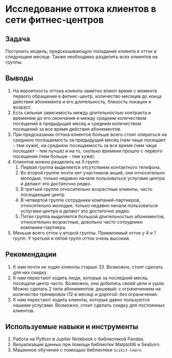 # Исследование оттока клиентов в сети фитнес-центров
## Задача
Построить модель, предсказывающую попадание клиента в отток в следующем месяце. Также необходимо разделить всех клиентов на группы.
## Выводы
1. На вероятность оттока клиента заметно влиют время с момента первого обращения в фитнес-центр, количество месяцев до конца действия абонемента и его длительность, близость локации и возраст.
2. Есть сильная зависимость между длительностью контракта и временем до его окончания и между средним количеством посещений в предыдущий месяц и средним количеством посещений за все время действия абонементов. 
2. При предсказании оттока клиентов больше всего стоит опираться на среднюю посещаемость за предыдущий месяц (чем чаще посещает - тем хуже), на среднюю посещаемость за все время (чем чаще посещает - тем лучше) и на то, сколько времени прошло с первого посещения (чем больше - тем хуже).
1. Клиентов можно разделить на 5 групп:
    1. Первая группа выделяется отсутствием контактного телефона.
    1. Во второй группе почти нет участников акций, они относительно молодые, только недавно начали пользоваться услугами центра и делают это достаточно редко.
    1. В третьей группе относительно возрастные клиенты, часто посещающие центр.
    1. В четвертой группе сотрудники компаний-партнеров, относительно молодые, только недавно начали пользоваться услугами центра и делают это достаточно редко.
    1. Пятая группа выделяется большой длительностью абонементов, относительно возрастные, довольно часто сотрудники компании-партнера.
2. Меньше всего отток у второй группы. Приемлимый отток у 4 и 1 групп. У третьей и пятой групп отток очень высокий.
## Рекомендации
1. К нам почти не ходят клиенты старше 33. Возможно, стоит сделать для них скидку.
2. К нам перестают ходить люди, которые за последний месяц посещали центр часто. Возможно, они добились своей цели и ушли. Можно сделать 2 типа абонементов: дешевый: с ограничением на количество тренировок (12 в месяц) и дорогой: без ограничения.
3. К нам перестают ходить клиенты, которые давно пользуются нашими услугами. Возможно, стоит сделать скидку для постоянных клиентов.
## Используемые навыки и инструменты
1. Работа на Python в Jupiter Notebook с библиотекой Pandas.
2. Визуализация данных при помощи библиотек Matplotlib и Seaborn.
3. Машинное обучение с помощью библиотеки `Scikit-learn`.
